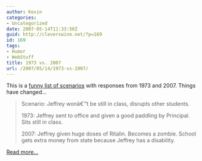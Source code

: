 ```yaml
---
author: Kevin
categories:
- Uncategorized
date: 2007-05-14T11:33:50Z
guid: http://cleverswine.net/?p=169
id: 169
tags:
- Humor
- WebStuff
title: 1973 vs. 2007
url: /2007/05/14/1973-vs-2007/
---
```


This is a [funny list of scenarios](http://www.insane.com/jokes-1973-vs-2007/) with responses from 1973 and 2007. Things have changed&#8230;

> Scenario: Jeffrey wonâ€™t be still in class, disrupts other students.
> 
> 1973: Jeffrey sent to office and given a good paddling by Principal. Sits still in class.
> 
> 2007: Jeffrey given huge doses of Ritalin. Becomes a zombie. School gets extra money from state because Jeffrey has a disability.

[Read more&#8230;](http://www.insane.com/jokes-1973-vs-2007/)